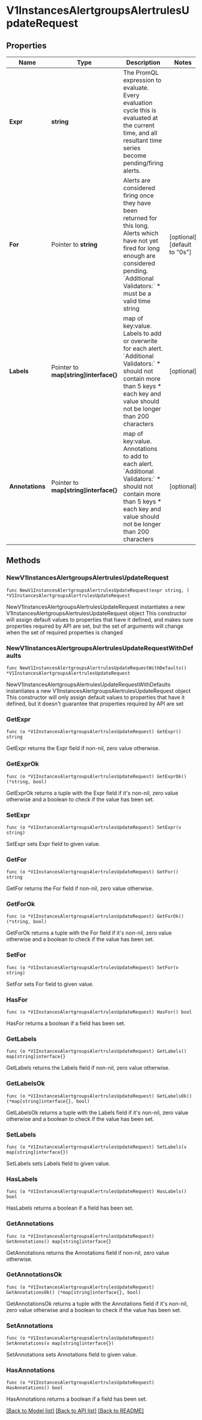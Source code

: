 # V1InstancesAlertgroupsAlertrulesUpdateRequest

## Properties

Name | Type | Description | Notes
------------ | ------------- | ------------- | -------------
**Expr** | **string** | The PromQL expression to evaluate. Every evaluation cycle this is evaluated at the current time, and all resultant time series become pending/firing alerts. | 
**For** | Pointer to **string** | Alerts are considered firing once they have been returned for this long. Alerts which have not yet fired for long enough are considered pending. &#x60;Additional Validators:&#x60; * must be a valid time string | [optional] [default to "0s"]
**Labels** | Pointer to **map[string]interface{}** | map of key:value. Labels to add or overwrite for each alert. &#x60;Additional Validators:&#x60; * should not contain more than 5 keys * each key and value should not be longer than 200 characters | [optional] 
**Annotations** | Pointer to **map[string]interface{}** | map of key:value. Annotations to add to each alert. &#x60;Additional Validators:&#x60; * should not contain more than 5 keys * each key and value should not be longer than 200 characters | [optional] 

## Methods

### NewV1InstancesAlertgroupsAlertrulesUpdateRequest

`func NewV1InstancesAlertgroupsAlertrulesUpdateRequest(expr string, ) *V1InstancesAlertgroupsAlertrulesUpdateRequest`

NewV1InstancesAlertgroupsAlertrulesUpdateRequest instantiates a new V1InstancesAlertgroupsAlertrulesUpdateRequest object
This constructor will assign default values to properties that have it defined,
and makes sure properties required by API are set, but the set of arguments
will change when the set of required properties is changed

### NewV1InstancesAlertgroupsAlertrulesUpdateRequestWithDefaults

`func NewV1InstancesAlertgroupsAlertrulesUpdateRequestWithDefaults() *V1InstancesAlertgroupsAlertrulesUpdateRequest`

NewV1InstancesAlertgroupsAlertrulesUpdateRequestWithDefaults instantiates a new V1InstancesAlertgroupsAlertrulesUpdateRequest object
This constructor will only assign default values to properties that have it defined,
but it doesn't guarantee that properties required by API are set

### GetExpr

`func (o *V1InstancesAlertgroupsAlertrulesUpdateRequest) GetExpr() string`

GetExpr returns the Expr field if non-nil, zero value otherwise.

### GetExprOk

`func (o *V1InstancesAlertgroupsAlertrulesUpdateRequest) GetExprOk() (*string, bool)`

GetExprOk returns a tuple with the Expr field if it's non-nil, zero value otherwise
and a boolean to check if the value has been set.

### SetExpr

`func (o *V1InstancesAlertgroupsAlertrulesUpdateRequest) SetExpr(v string)`

SetExpr sets Expr field to given value.


### GetFor

`func (o *V1InstancesAlertgroupsAlertrulesUpdateRequest) GetFor() string`

GetFor returns the For field if non-nil, zero value otherwise.

### GetForOk

`func (o *V1InstancesAlertgroupsAlertrulesUpdateRequest) GetForOk() (*string, bool)`

GetForOk returns a tuple with the For field if it's non-nil, zero value otherwise
and a boolean to check if the value has been set.

### SetFor

`func (o *V1InstancesAlertgroupsAlertrulesUpdateRequest) SetFor(v string)`

SetFor sets For field to given value.

### HasFor

`func (o *V1InstancesAlertgroupsAlertrulesUpdateRequest) HasFor() bool`

HasFor returns a boolean if a field has been set.

### GetLabels

`func (o *V1InstancesAlertgroupsAlertrulesUpdateRequest) GetLabels() map[string]interface{}`

GetLabels returns the Labels field if non-nil, zero value otherwise.

### GetLabelsOk

`func (o *V1InstancesAlertgroupsAlertrulesUpdateRequest) GetLabelsOk() (*map[string]interface{}, bool)`

GetLabelsOk returns a tuple with the Labels field if it's non-nil, zero value otherwise
and a boolean to check if the value has been set.

### SetLabels

`func (o *V1InstancesAlertgroupsAlertrulesUpdateRequest) SetLabels(v map[string]interface{})`

SetLabels sets Labels field to given value.

### HasLabels

`func (o *V1InstancesAlertgroupsAlertrulesUpdateRequest) HasLabels() bool`

HasLabels returns a boolean if a field has been set.

### GetAnnotations

`func (o *V1InstancesAlertgroupsAlertrulesUpdateRequest) GetAnnotations() map[string]interface{}`

GetAnnotations returns the Annotations field if non-nil, zero value otherwise.

### GetAnnotationsOk

`func (o *V1InstancesAlertgroupsAlertrulesUpdateRequest) GetAnnotationsOk() (*map[string]interface{}, bool)`

GetAnnotationsOk returns a tuple with the Annotations field if it's non-nil, zero value otherwise
and a boolean to check if the value has been set.

### SetAnnotations

`func (o *V1InstancesAlertgroupsAlertrulesUpdateRequest) SetAnnotations(v map[string]interface{})`

SetAnnotations sets Annotations field to given value.

### HasAnnotations

`func (o *V1InstancesAlertgroupsAlertrulesUpdateRequest) HasAnnotations() bool`

HasAnnotations returns a boolean if a field has been set.


[[Back to Model list]](../README.md#documentation-for-models) [[Back to API list]](../README.md#documentation-for-api-endpoints) [[Back to README]](../README.md)


